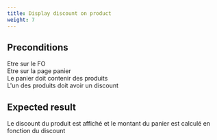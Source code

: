 ```yaml
---
title: Display discount on product
weight: 7
---
```


## Preconditions

Etre sur le FO\
Etre sur la page panier\
Le panier doit contenir des produits\
L'un des produits doit avoir un discount
## Expected result

Le discount du produit est affiché et le montant du panier est calculé en fonction du discount

